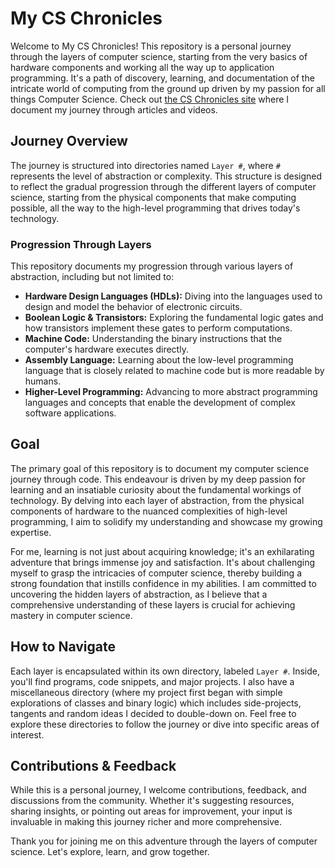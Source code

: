 # My CS Chronicles

Welcome to My CS Chronicles! This repository is a personal journey through the layers of computer science, starting from the very basics of hardware components and working all the way up to application programming. It's a path of discovery, learning, and documentation of the intricate world of computing from the ground up driven by my passion for all things Computer Science. Check out [the CS Chronicles site](https://anishsharma21.github.io/) where I document my journey through articles and videos.

## Journey Overview

The journey is structured into directories named `Layer #`, where `#` represents the level of abstraction or complexity. This structure is designed to reflect the gradual progression through the different layers of computer science, starting from the physical components that make computing possible, all the way to the high-level programming that drives today's technology.

### Progression Through Layers

This repository documents my progression through various layers of abstraction, including but not limited to:

- **Hardware Design Languages (HDLs):** Diving into the languages used to design and model the behavior of electronic circuits.
- **Boolean Logic & Transistors:** Exploring the fundamental logic gates and how transistors implement these gates to perform computations.
- **Machine Code:** Understanding the binary instructions that the computer's hardware executes directly.
- **Assembly Language:** Learning about the low-level programming language that is closely related to machine code but is more readable by humans.
- **Higher-Level Programming:** Advancing to more abstract programming languages and concepts that enable the development of complex software applications.

## Goal

The primary goal of this repository is to document my computer science journey through code. This endeavour is driven by my deep passion for learning and an insatiable curiosity about the fundamental workings of technology. By delving into each layer of abstraction, from the physical components of hardware to the nuanced complexities of high-level programming, I aim to solidify my understanding and showcase my growing expertise.

For me, learning is not just about acquiring knowledge; it's an exhilarating adventure that brings immense joy and satisfaction. It's about challenging myself to grasp the intricacies of computer science, thereby building a strong foundation that instills confidence in my abilities. I am committed to uncovering the hidden layers of abstraction, as I believe that a comprehensive understanding of these layers is crucial for achieving mastery in computer science.

## How to Navigate

Each layer is encapsulated within its own directory, labeled `Layer #`. Inside, you'll find programs, code snippets, and major projects. I also have a miscellaneous directory (where my project first began with simple explorations of classes and binary logic) which includes side-projects, tangents and random ideas I decided to double-down on. Feel free to explore these directories to follow the journey or dive into specific areas of interest.

## Contributions & Feedback

While this is a personal journey, I welcome contributions, feedback, and discussions from the community. Whether it's suggesting resources, sharing insights, or pointing out areas for improvement, your input is invaluable in making this journey richer and more comprehensive.

Thank you for joining me on this adventure through the layers of computer science. Let's explore, learn, and grow together.
